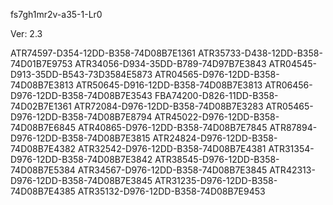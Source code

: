 fs7gh1mr2v-a35-1-Lr0


Ver: 2.3

ATR74597-D354-12DD-B358-74D08B7E1361
ATR35733-D438-12DD-B358-74D01B7E9753
ATR34056-D934-35DD-B789-74D97B7E3843
ATR04545-D913-35DD-B543-73D3584E5873
ATR04565-D976-12DD-B358-74D08B7E3813
ATR50645-D916-12DD-B358-74D08B7E3813
ATR06456-D976-12DD-B358-74D08B7E3543
FBA74200-D826-11DD-B358-74D02B7E1361
ATR72084-D976-12DD-B358-74D08B7E3283
ATR05465-D976-12DD-B358-74D08B7E8794
ATR45022-D976-12DD-B358-74D08B7E6845
ATR40865-D976-12DD-B358-74D08B7E7845
ATR87894-D976-12DD-B358-74D08B7E3815
ATR24824-D976-12DD-B358-74D08B7E4382
ATR32542-D976-12DD-B358-74D08B7E4381
ATR31354-D976-12DD-B358-74D08B7E3842
ATR38545-D976-12DD-B358-74D08B7E5384
ATR34567-D976-12DD-B358-74D08B7E3845
ATR42313-D976-12DD-B358-74D08B7E3845
ATR31235-D976-12DD-B358-74D08B7E4385
ATR35132-D976-12DD-B358-74D08B7E9453


